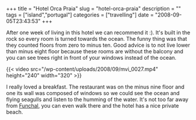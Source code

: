 +++
title = "Hotel Orca Praia"
slug = "hotel-orca-praia"
description = ""
tags = ["island","portugal"]
categories = ["travelling"]
date = "2008-09-05T23:43:53"
+++

After one week of living in this hotel we can recommend it :).  It's built in the rock so every room
is turned towards the ocean. The funny thing was that they counted floors from zero to minus ten.
Good advice is to not live lower than minus eight floor because these rooms are without the balcony
and you can see trees right in front of your windows instead of the ocean.

{{< video src="/wp-content/uploads/2008/09/mvi_0027.mp4" height="240" width="320" >}}



I really loved a breakfast. The restaurant was on the minus nine floor and one its wall was composed
of windows so we could see the ocean and flying seagulls and listen to the humming of the water.
It's not too far away from <a title="Funchal"
href="http://www.ajka-andrej.com/2008/09/05/funchal/">Funchal</a>, you can even walk there and the
hotel has a nice private beach.

